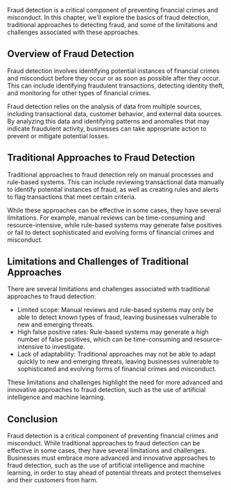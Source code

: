
Fraud detection is a critical component of preventing financial crimes and misconduct. In this chapter, we'll explore the basics of fraud detection, traditional approaches to detecting fraud, and some of the limitations and challenges associated with these approaches.

Overview of Fraud Detection
---------------------------

Fraud detection involves identifying potential instances of financial crimes and misconduct before they occur or as soon as possible after they occur. This can include identifying fraudulent transactions, detecting identity theft, and monitoring for other types of financial crimes.

Fraud detection relies on the analysis of data from multiple sources, including transactional data, customer behavior, and external data sources. By analyzing this data and identifying patterns and anomalies that may indicate fraudulent activity, businesses can take appropriate action to prevent or mitigate potential losses.

Traditional Approaches to Fraud Detection
-----------------------------------------

Traditional approaches to fraud detection rely on manual processes and rule-based systems. This can include reviewing transactional data manually to identify potential instances of fraud, as well as creating rules and alerts to flag transactions that meet certain criteria.

While these approaches can be effective in some cases, they have several limitations. For example, manual reviews can be time-consuming and resource-intensive, while rule-based systems may generate false positives or fail to detect sophisticated and evolving forms of financial crimes and misconduct.

Limitations and Challenges of Traditional Approaches
----------------------------------------------------

There are several limitations and challenges associated with traditional approaches to fraud detection:

* Limited scope: Manual reviews and rule-based systems may only be able to detect known types of fraud, leaving businesses vulnerable to new and emerging threats.
* High false positive rates: Rule-based systems may generate a high number of false positives, which can be time-consuming and resource-intensive to investigate.
* Lack of adaptability: Traditional approaches may not be able to adapt quickly to new and emerging threats, leaving businesses vulnerable to sophisticated and evolving forms of financial crimes and misconduct.

These limitations and challenges highlight the need for more advanced and innovative approaches to fraud detection, such as the use of artificial intelligence and machine learning.

Conclusion
----------

Fraud detection is a critical component of preventing financial crimes and misconduct. While traditional approaches to fraud detection can be effective in some cases, they have several limitations and challenges. Businesses must embrace more advanced and innovative approaches to fraud detection, such as the use of artificial intelligence and machine learning, in order to stay ahead of potential threats and protect themselves and their customers from harm.

